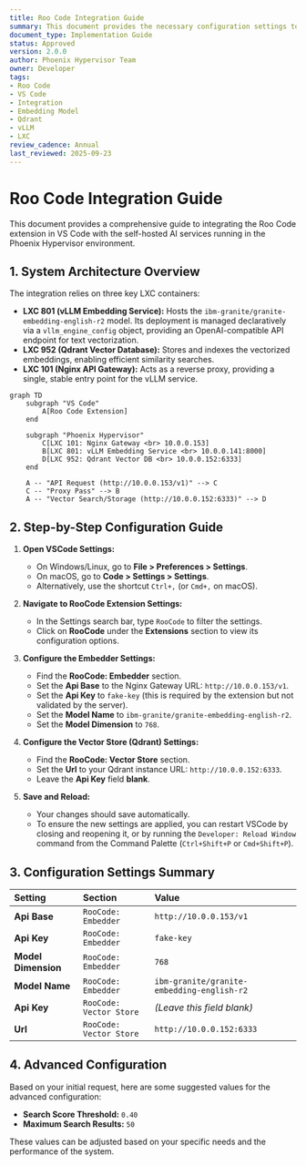 ```yaml
---
title: Roo Code Integration Guide
summary: This document provides the necessary configuration settings to integrate the Roo Code extension in VS Code with your self-hosted embedding model and Qdrant vector database.
document_type: Implementation Guide
status: Approved
version: 2.0.0
author: Phoenix Hypervisor Team
owner: Developer
tags:
- Roo Code
- VS Code
- Integration
- Embedding Model
- Qdrant
- vLLM
- LXC
review_cadence: Annual
last_reviewed: 2025-09-23
---
```


# Roo Code Integration Guide

This document provides a comprehensive guide to integrating the Roo Code extension in VS Code with the self-hosted AI services running in the Phoenix Hypervisor environment.

## 1. System Architecture Overview

The integration relies on three key LXC containers:

*   **LXC 801 (vLLM Embedding Service):** Hosts the `ibm-granite/granite-embedding-english-r2` model. Its deployment is managed declaratively via a `vllm_engine_config` object, providing an OpenAI-compatible API endpoint for text vectorization.
*   **LXC 952 (Qdrant Vector Database):** Stores and indexes the vectorized embeddings, enabling efficient similarity searches.
*   **LXC 101 (Nginx API Gateway):** Acts as a reverse proxy, providing a single, stable entry point for the vLLM service.

```mermaid
graph TD
    subgraph "VS Code"
        A[Roo Code Extension]
    end

    subgraph "Phoenix Hypervisor"
        C[LXC 101: Nginx Gateway <br> 10.0.0.153]
        B[LXC 801: vLLM Embedding Service <br> 10.0.0.141:8000]
        D[LXC 952: Qdrant Vector DB <br> 10.0.0.152:6333]
    end

    A -- "API Request (http://10.0.0.153/v1)" --> C
    C -- "Proxy Pass" --> B
    A -- "Vector Search/Storage (http://10.0.0.152:6333)" --> D
```

## 2. Step-by-Step Configuration Guide

1.  **Open VSCode Settings:**
    *   On Windows/Linux, go to **File > Preferences > Settings**.
    *   On macOS, go to **Code > Settings > Settings**.
    *   Alternatively, use the shortcut `Ctrl+,` (or `Cmd+,` on macOS).

2.  **Navigate to RooCode Extension Settings:**
    *   In the Settings search bar, type `RooCode` to filter the settings.
    *   Click on **RooCode** under the **Extensions** section to view its configuration options.

3.  **Configure the Embedder Settings:**
    *   Find the **RooCode: Embedder** section.
    *   Set the **Api Base** to the Nginx Gateway URL: `http://10.0.0.153/v1`.
    *   Set the **Api Key** to `fake-key` (this is required by the extension but not validated by the server).
    *   Set the **Model Name** to `ibm-granite/granite-embedding-english-r2`.
    *   Set the **Model Dimension** to `768`.

4.  **Configure the Vector Store (Qdrant) Settings:**
    *   Find the **RooCode: Vector Store** section.
    *   Set the **Url** to your Qdrant instance URL: `http://10.0.0.152:6333`.
    *   Leave the **Api Key** field **blank**.

5.  **Save and Reload:**
    *   Your changes should save automatically.
    *   To ensure the new settings are applied, you can restart VSCode by closing and reopening it, or by running the `Developer: Reload Window` command from the Command Palette (`Ctrl+Shift+P` or `Cmd+Shift+P`).

## 3. Configuration Settings Summary

| Setting                  | Section             | Value                                           |
| :----------------------- | :------------------ | :---------------------------------------------- |
| **Api Base**             | `RooCode: Embedder` | `http://10.0.0.153/v1`                          |
| **Api Key**              | `RooCode: Embedder` | `fake-key`                                      |
| **Model Dimension**      | `RooCode: Embedder` | `768`                                           |
| **Model Name**           | `RooCode: Embedder` | `ibm-granite/granite-embedding-english-r2`      |
| **Api Key**              | `RooCode: Vector Store` | *(Leave this field blank)*                      |
| **Url**                  | `RooCode: Vector Store` | `http://10.0.0.152:6333`                        |

## 4. Advanced Configuration

Based on your initial request, here are some suggested values for the advanced configuration:

*   **Search Score Threshold:** `0.40`
*   **Maximum Search Results:** `50`

These values can be adjusted based on your specific needs and the performance of the system.